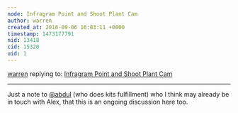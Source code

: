 ```yaml
---
node: Infragram Point and Shoot Plant Cam
author: warren
created_at: 2016-09-06 16:03:11 +0000
timestamp: 1473177791
nid: 13418
cid: 15320
uid: 1
---
```




[warren](../profile/warren) replying to: [Infragram Point and Shoot Plant Cam](../notes/alexrfholland/09-06-2016/infragram-point-and-shoot-plant-cam)

----
Just a note to [@abdul](/profile/abdul) (who does kits fulfillment) who I think may already be in touch with Alex, that this is an ongoing discussion here too. 